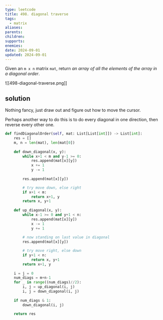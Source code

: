 ```yaml
---
type: leetcode
title: 498. diagonal traverse
tags:
  - matrix
aliases: 
parents: 
children: 
supports: 
enemies: 
date: 2024-09-01
updated: 2024-09-01
---
```


Given an `m x n` matrix `mat`, return _an array of all the elements of the array in a diagonal order_.

![[498-diagonal-traverse.png]]

## solution

Nothing fancy, just draw out and figure out how to move the cursor.

Perhaps another way to do this is to do every diagonal in one direction, then reverse every other one.

```python
def findDiagonalOrder(self, mat: List[List[int]]) -> List[int]:
	res = []
	m, n = len(mat), len(mat[0])
	  
	def down_diagonal(x, y):
		while x+1 < m and y-1 >= 0:
			res.append(mat[x][y])
			x += 1
			y -= 1
	  
		res.append(mat[x][y])

		# try move down, else right
		if x+1 < m:
			return x+1, y
		return x, y+1
	  
	def up_diagonal(x, y):
		while x-1 >= 0 and y+1 < n:
			res.append(mat[x][y])
			x -= 1
			y += 1
	  
		# now standing on last value in diagonal
		res.append(mat[x][y])

		# try move right, else down
		if y+1 < n:
			return x, y+1
		return x+1, y
	  
	i = j = 0
	num_diags = m+n-1
	for _ in range((num_diags)//2):
		i, j = up_diagonal(i, j)
		i, j = down_diagonal(i, j)
		  
	if num_diags & 1:
		down_diagonal(i, j)

	return res
```
